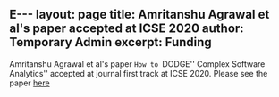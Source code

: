 E---
layout: page
title: Amritanshu Agrawal et al's paper accepted at ICSE 2020
author: Temporary Admin
excerpt: Funding
---


Amritanshu Agrawal  et al's paper ``How to ``DODGE'' Complex Software Analytics''  accepted at journal first track at ICSE 2020.   Please see the paper <a href="https://arxiv.org/pdf/1902.01838.pdf">here</a>
